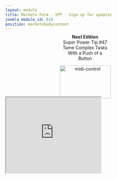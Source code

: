 ```yaml
---
layout: module
title: Marketo Form - SPT - Sign up for updates
joomla_module_id: 619
position: marketobodycontent
---
```

<?php 
include("./siteIncludes/ad-tracking.php");
?>
<p style="text-align: center; margin-top: -5px;"><strong>Next Edition</strong><br />Super Power Tip #47<br /><span class="sports-blue">Tame Complex Tasks<br />With a Push of a <br />Button<br /></span></p>
<p style="text-align: center;"><img alt="midi-control" src="{{"images/super-power-tips/midi-control.png" | cdn }}" height="104" width="161" /></p>
<div style="margin-top: -20px;"><iframe src="http://pages.newtek.com/SuperPowerTips_SuperPowerTipsiFrame.html?referrer=<?php echo $referrer; ?>" scrolling="no" height="240"></iframe></div>
